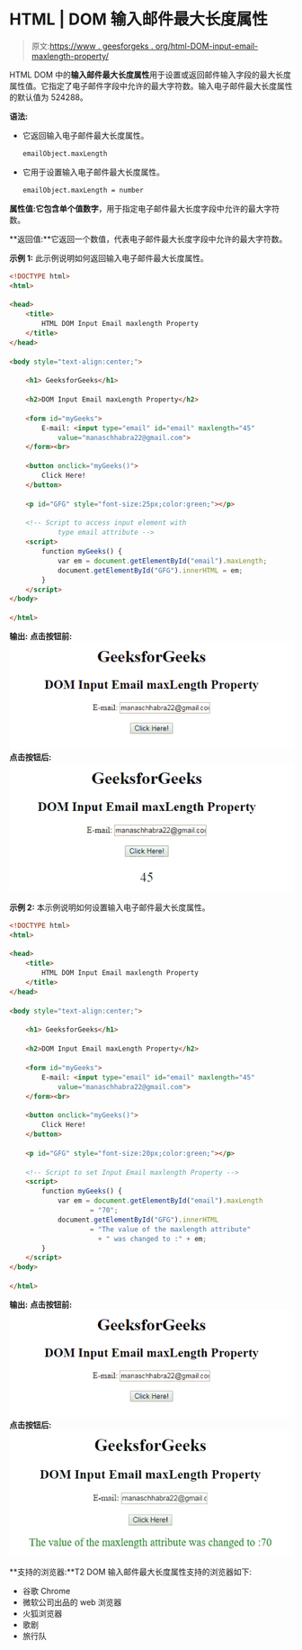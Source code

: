 # HTML | DOM 输入邮件最大长度属性

> 原文:[https://www . geesforgeks . org/html-DOM-input-email-maxlength-property/](https://www.geeksforgeeks.org/html-dom-input-email-maxlength-property/)

HTML DOM 中的**输入邮件最大长度属性**用于设置或返回邮件输入字段的最大长度属性值。它指定了电子邮件字段中允许的最大字符数。输入电子邮件最大长度属性的默认值为 524288。

**语法:**

*   它返回输入电子邮件最大长度属性。

    ```html
    emailObject.maxLength
    ```

*   它用于设置输入电子邮件最大长度属性。

    ```html
    emailObject.maxLength = number
    ```

**属性值:**它包含单个值**数字**，用于指定电子邮件最大长度字段中允许的最大字符数。

**返回值:**它返回一个数值，代表电子邮件最大长度字段中允许的最大字符数。

**示例 1:** 此示例说明如何返回输入电子邮件最大长度属性。

```html
<!DOCTYPE html> 
<html> 

<head> 
    <title> 
        HTML DOM Input Email maxlength Property
    </title> 
</head>     

<body style="text-align:center;">

    <h1> GeeksforGeeks</h1> 

    <h2>DOM Input Email maxLength Property</h2> 

    <form id="myGeeks">
        E-mail: <input type="email" id="email" maxlength="45"
            value="manaschhabra22@gmail.com"> 
    </form><br>

    <button onclick="myGeeks()"> 
        Click Here! 
    </button> 

    <p id="GFG" style="font-size:25px;color:green;"></p> 

    <!-- Script to access input element with 
            type email attribute -->
    <script> 
        function myGeeks() { 
            var em = document.getElementById("email").maxLength;
            document.getElementById("GFG").innerHTML = em; 
        } 
    </script> 
</body> 

</html>                    
```

**输出:**
**点击按钮前:**
![](img/4c710fe981318b1a086a404419a26b8b.png)
**点击按钮后:**
![](img/97c7c6a51d635ccd6a6ad9e845b0b53b.png)

**示例 2:** 本示例说明如何设置输入电子邮件最大长度属性。

```html
<!DOCTYPE html> 
<html> 

<head> 
    <title> 
        HTML DOM Input Email maxlength Property
    </title> 
</head>     

<body style="text-align:center;">

    <h1> GeeksforGeeks</h1> 

    <h2>DOM Input Email maxLength Property</h2> 

    <form id="myGeeks">
        E-mail: <input type="email" id="email" maxlength="45"
            value="manaschhabra22@gmail.com"> 
    </form><br>

    <button onclick="myGeeks()"> 
        Click Here! 
    </button> 

    <p id="GFG" style="font-size:20px;color:green;"></p> 

    <!-- Script to set Input Email maxlength Property -->
    <script> 
        function myGeeks() { 
            var em = document.getElementById("email").maxLength
                    = "70";                         
            document.getElementById("GFG").innerHTML
                    = "The value of the maxlength attribute"
                      + " was changed to :" + em; 
        } 
    </script> 
</body> 

</html>                                 
```

**输出:**
**点击按钮前:**
![](img/4c710fe981318b1a086a404419a26b8b.png)
**点击按钮后:**
![](img/062deedad4bdb4fc672ba4d69d818ead.png)

**支持的浏览器:**T2 DOM 输入邮件最大长度属性支持的浏览器如下:

*   谷歌 Chrome
*   微软公司出品的 web 浏览器
*   火狐浏览器
*   歌剧
*   旅行队